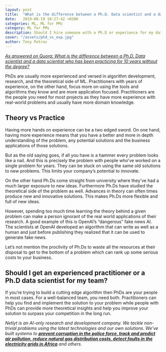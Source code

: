 ```yaml
---
layout: post
title:  "What is the difference between a Ph.D. Data scientist and a data scientist who has been practicing for 10 years without the degree?"
date:   2019-08-19 18:27:42 +0200
categories: ML, ML for PMs
category: ML for PMs
description: Should I hire someone with a Ph.D or experience for my data science team?
cover: "/assets/phd_vs_exp.jpg"
author: Tony Petrov
---
```


<i>[As answered on Quora: What is the difference between a Ph.D. Data scientist and a data scientist who has been practicing for 10 years without the degree?](https://qr.ae/TWvDZK)</i>

PhDs are usually more experienced and versed in algorithm development, research, and the theoretical side of ML. Practitioners with years of experience, on the other hand, focus more on using the tools and algorithms they know and are more application focused. Practitioners are the people you need for most projects as they have more experience with real-world problems and usually have more domain knowledge.

<h2>Theory vs Practice</h2>

Having more hands on experience can be a two edged sword. On one hand, having more experience means that you have a better and more in depth understanding of the problem, any potential solutions and the business applications of those solutions. 

But as the old saying goes, if all you have is a hammer every problem looks like a nail. And this is precisely the problem with people who’ve worked on a single problem for years. They can be stuck on using the same old solutions to new problems. This limits your company’s potential to innovate. 

On the other hand Ph.Ds come straight from university where they’ve had a much larger exposure to new ideas. Furthermore Ph.Ds have studied the theoretical side of the problem as well. Advances in theory can often times produce new and innovative solutions. This makes Ph.Ds more flexible and full of new ideas. 

However, spending too much time learning the theory behind a given problem can make a person ignorant of the real world applications of their research. A good example of this is OpenAI’s “dangerous” fake news AI. The scientists at OpenAI developed an algorithm that can write as well as a human and just before publishing they realized that it can be used to generate fake news. 

Let’s not mention the proclivity of Ph.Ds to waste all the resources at their disposal to get to the bottom of a problem which can rank up some serious costs to your business. 

<h2>Should I get an experienced practitioner or a Ph.D data scientist for my team?</h2>

If you’re trying to build a cutting edge algorithm then PhDs are your people in most cases. For a well-balanced team, you need both. Practitioners can help you find and implement the solution to your problem while people with PhDs can provide more theoretical insights and help you improve your solution to surpass your competition in the long run.

<i>Netlyt is an AI-only research and development company. We tackle non-trivial problems using the latest technologies and our own solutions. We've built systems to <a href=netlyt.io><b>prevent corruption in the police force, track and predict air pollution, reduce natural gas distribution costs, detect faults in the electricity grids in Africa</b></a> and others.</i>